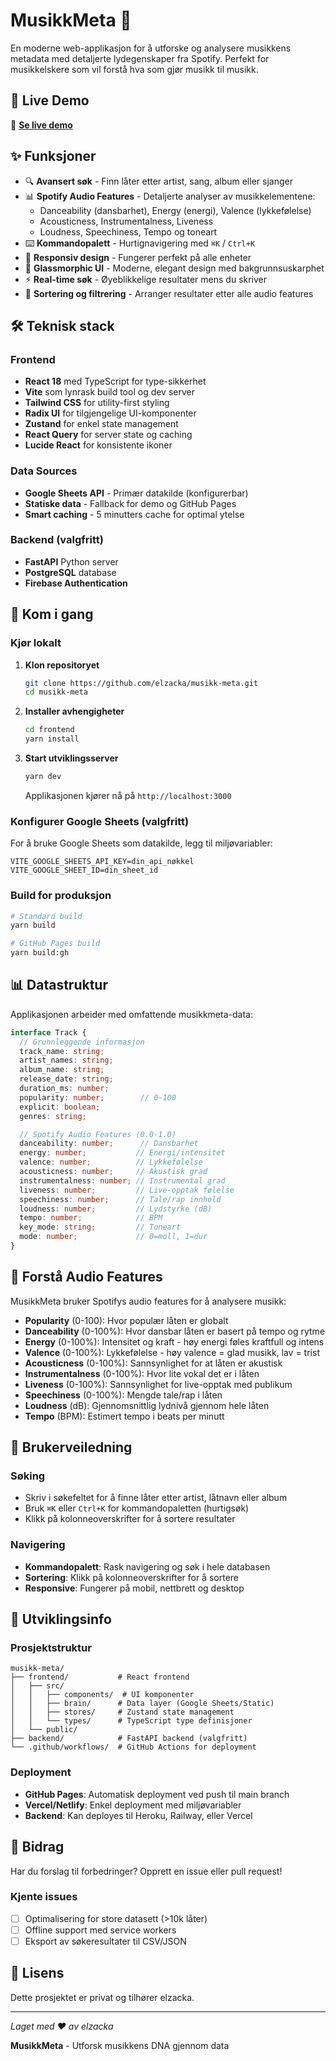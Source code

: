 # MusikkMeta 🎵

En moderne web-applikasjon for å utforske og analysere musikkens metadata med detaljerte lydegenskaper fra Spotify. Perfekt for musikkelskere som vil forstå hva som gjør musikk til musikk.

## 🚀 Live Demo

🔗 **[Se live demo](https://elzacka.github.io/musikk-meta)**

## ✨ Funksjoner

- 🔍 **Avansert søk** - Finn låter etter artist, sang, album eller sjanger
- 📊 **Spotify Audio Features** - Detaljerte analyser av musikkelementene:
  - Danceability (dansbarhet), Energy (energi), Valence (lykkefølelse)
  - Acousticness, Instrumentalness, Liveness
  - Loudness, Speechiness, Tempo og toneart
- ⌨️ **Kommandopalett** - Hurtignavigering med `⌘K` / `Ctrl+K`
- 📱 **Responsiv design** - Fungerer perfekt på alle enheter
- 🎨 **Glassmorphic UI** - Moderne, elegant design med bakgrunnsuskarphet
- ⚡ **Real-time søk** - Øyeblikkelige resultater mens du skriver
- 🎯 **Sortering og filtrering** - Arranger resultater etter alle audio features

## 🛠️ Teknisk stack

### Frontend
- **React 18** med TypeScript for type-sikkerhet
- **Vite** som lynrask build tool og dev server
- **Tailwind CSS** for utility-first styling
- **Radix UI** for tilgjengelige UI-komponenter
- **Zustand** for enkel state management
- **React Query** for server state og caching
- **Lucide React** for konsistente ikoner

### Data Sources
- **Google Sheets API** - Primær datakilde (konfigurerbar)
- **Statiske data** - Fallback for demo og GitHub Pages
- **Smart caching** - 5 minutters cache for optimal ytelse

### Backend (valgfritt)
- **FastAPI** Python server
- **PostgreSQL** database
- **Firebase Authentication**

## 🚀 Kom i gang

### Kjør lokalt

1. **Klon repositoryet**
   ```bash
   git clone https://github.com/elzacka/musikk-meta.git
   cd musikk-meta
   ```

2. **Installer avhengigheter**
   ```bash
   cd frontend
   yarn install
   ```

3. **Start utviklingsserver**
   ```bash
   yarn dev
   ```

   Applikasjonen kjører nå på `http://localhost:3000`

### Konfigurer Google Sheets (valgfritt)

For å bruke Google Sheets som datakilde, legg til miljøvariabler:

```env
VITE_GOOGLE_SHEETS_API_KEY=din_api_nøkkel
VITE_GOOGLE_SHEET_ID=din_sheet_id
```

### Build for produksjon

```bash
# Standard build
yarn build

# GitHub Pages build
yarn build:gh
```

## 📊 Datastruktur

Applikasjonen arbeider med omfattende musikkmeta-data:

```typescript
interface Track {
  // Grunnleggende informasjon
  track_name: string;
  artist_names: string;
  album_name: string;
  release_date: string;
  duration_ms: number;
  popularity: number;        // 0-100
  explicit: boolean;
  genres: string;

  // Spotify Audio Features (0.0-1.0)
  danceability: number;      // Dansbarhet
  energy: number;           // Energi/intensitet
  valence: number;          // Lykkefølelse
  acousticness: number;     // Akustisk grad
  instrumentalness: number; // Instrumental grad
  liveness: number;         // Live-opptak følelse
  speechiness: number;      // Tale/rap innhold
  loudness: number;         // Lydstyrke (dB)
  tempo: number;            // BPM
  key_mode: string;         // Toneart
  mode: number;             // 0=moll, 1=dur
}
```

## 🎵 Forstå Audio Features

MusikkMeta bruker Spotifys audio features for å analysere musikk:

- **Popularity** (0-100): Hvor populær låten er globalt
- **Danceability** (0-100%): Hvor dansbar låten er basert på tempo og rytme
- **Energy** (0-100%): Intensitet og kraft - høy energi føles kraftfull og intens
- **Valence** (0-100%): Lykkefølelse - høy valence = glad musikk, lav = trist
- **Acousticness** (0-100%): Sannsynlighet for at låten er akustisk
- **Instrumentalness** (0-100%): Hvor lite vokal det er i låten
- **Liveness** (0-100%): Sannsynlighet for live-opptak med publikum
- **Speechiness** (0-100%): Mengde tale/rap i låten
- **Loudness** (dB): Gjennomsnittlig lydnivå gjennom hele låten
- **Tempo** (BPM): Estimert tempo i beats per minutt

## 📱 Brukerveiledning

### Søking
- Skriv i søkefeltet for å finne låter etter artist, låtnavn eller album
- Bruk `⌘K` eller `Ctrl+K` for kommandopaletten (hurtigsøk)
- Klikk på kolonneoverskrifter for å sortere resultater

### Navigering
- **Kommandopalett**: Rask navigering og søk i hele databasen
- **Sortering**: Klikk på kolonneoverskrifter for å sortere
- **Responsive**: Fungerer på mobil, nettbrett og desktop

## 🔧 Utviklingsinfo

### Prosjektstruktur
```
musikk-meta/
├── frontend/           # React frontend
│   ├── src/
│   │   ├── components/  # UI komponenter
│   │   ├── brain/      # Data layer (Google Sheets/Static)
│   │   ├── stores/     # Zustand state management
│   │   └── types/      # TypeScript type definisjoner
│   └── public/
├── backend/            # FastAPI backend (valgfritt)
└── .github/workflows/  # GitHub Actions for deployment
```

### Deployment
- **GitHub Pages**: Automatisk deployment ved push til main branch
- **Vercel/Netlify**: Enkel deployment med miljøvariabler
- **Backend**: Kan deployes til Heroku, Railway, eller Vercel

## 🤝 Bidrag

Har du forslag til forbedringer? Opprett en issue eller pull request!

### Kjente issues
- [ ] Optimalisering for store datasett (>10k låter)
- [ ] Offline support med service workers
- [ ] Eksport av søkeresultater til CSV/JSON

## 📄 Lisens

Dette prosjektet er privat og tilhører elzacka.

---

*Laget med ❤️ av elzacka*

**MusikkMeta** - Utforsk musikkens DNA gjennom data
